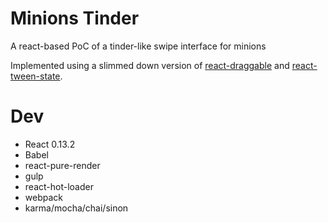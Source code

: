# Minions Tinder

A react-based PoC of a tinder-like swipe interface for minions

Implemented using a slimmed down version of [react-draggable](https://github.com/mzabriskie/react-draggable)
and [react-tween-state](https://github.com/chenglou/react-tween-state).

# Dev

* React 0.13.2
* Babel
* react-pure-render
* gulp
* react-hot-loader
* webpack
* karma/mocha/chai/sinon
